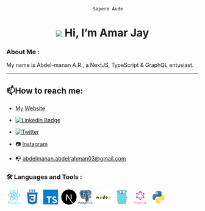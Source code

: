 <div id="header" align="center">
   <div id="badges">
      
        Sapere Aude
      
  </div>
</div>
  <h1 align="center"> 
   <img src="https://media.giphy.com/media/hvRJCLFzcasrR4ia7z/giphy.gif" width="30"/> Hi, I’m Amar Jay
 </h1>

### About Me :
My name is Abdel-manan A.R., a NextJS, TypeScript & GraphQL entusiast.

---

## :mailbox:How to reach me:
- [My Website](https://manans-site.vercel.app)

- [![Linkedin Badge](https://img.shields.io/badge/-abdelmanan-blue?style=flat&logo=Linkedin&logoColor=white)](https://www.linkedin.com/in/abdelmanan-abdelrahman-9636551a4/)

- [ ![Twitter](https://img.shields.io/twitter/url/https/twitter.com/AbdelmananAbde.svg?style=social&label=Follow%20%40AbdelmananAbde2)
](https://twitter.com/AbdelmananAbde2)
- 📷 [Instagram](http://instagram.com/amanan.jay)
 
- 📭 <a href='mailto:abdelmanan.abdelrahman21@gmail.com'>abdelmanan.abdelrahman03@gmail.com </a>

### :hammer_and_wrench: Languages and Tools :
<div width="100%">
  <img src="https://github.com/devicons/devicon/blob/master/icons/react/react-original-wordmark.svg" title="React" alt="ReactJS" width="40" height="40"/>&nbsp;
  <img src="https://github.com/devicons/devicon/blob/master/icons/css3/css3-plain-wordmark.svg"  title="Tailwind" alt="TailwindCSS" width="40" height="40"/>&nbsp;
  <img src="https://github.com/devicons/devicon/blob/master/icons/typescript/typescript-original.svg" title="JavaScript" alt="JavaScript" width="40" height="40"/>&nbsp;
  <img src="https://github.com/devicons/devicon/blob/master/icons/nextjs/nextjs-original.svg" title="NextJS" **alt="NextJS" width="40" height="40"/>
  <img src="https://github.com/devicons/devicon/blob/master/icons/postgresql/postgresql-original-wordmark.svg" title="PostgreSQL"  alt="PostgreSQL" width="40" height="40"/>&nbsp;
  <img src="https://github.com/devicons/devicon/blob/master/icons/nodejs/nodejs-original-wordmark.svg" title="NodeJS" alt="NodeJS" width="40" height="40"/>&nbsp;
  <img src="https://github.com/devicons/devicon/blob/master/icons/go/go-original.svg" title="go" alt="go" width="40" height="40"/>&nbsp;
<!--   <img src="https://github.com/devicons/devicon/blob/master/icons/matlab/matlab-original.svg" title="Matlab" alt="Matlab" width="40" height="40"/>&nbsp; -->
  <img src="https://github.com/devicons/devicon/blob/master/icons/graphql/graphql-plain-wordmark.svg" title="Graphql" **alt="graphql" width="40" height="40"/>&nbsp;
  <img src="https://github.com/devicons/devicon/blob/master/icons/python/python-original.svg" title="Python" **alt="Python" width="40" height="40"/>
</div>&nbsp;
</div>&nbsp;
  
</div>

